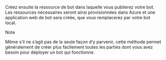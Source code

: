 Créez ensuite la ressource de bot dans laquelle vous publierez votre bot. Les ressources nécessaires seront ainsi provisionnées dans Azure et une application web de bot sera créée, que vous remplacerez par votre bot local.

> [!NOTE]
> Même s’il ne s’agit pas de la seule façon d’y parvenir, cette méthode permet généralement de créer plus facilement toutes les parties dont vous avez besoin pour déployer un bot qui fonctionne.